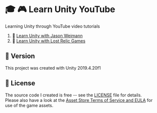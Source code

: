 # :mortar_board: :video_game: Learn Unity YouTube

Learning Unity through YouTube video tutorials

1. :notebook_with_decorative_cover: [Learn Unity with Jason Weimann](docs/Jason-Weimann.md)
2. :notebook_with_decorative_cover: [Learn Unity with Lost Relic Games](docs/Lost-Relic-Games.md)

## :memo: Version

This project was created with Unity 2019.4.20f1

## :page_with_curl: License

The source code I created is free -- see the [LICENSE](LICENSE) file for details.  
Please also have a look at the [Asset Store Terms of Service and EULA](https://unity3d.com/legal/as_terms) for use of the game assets.
